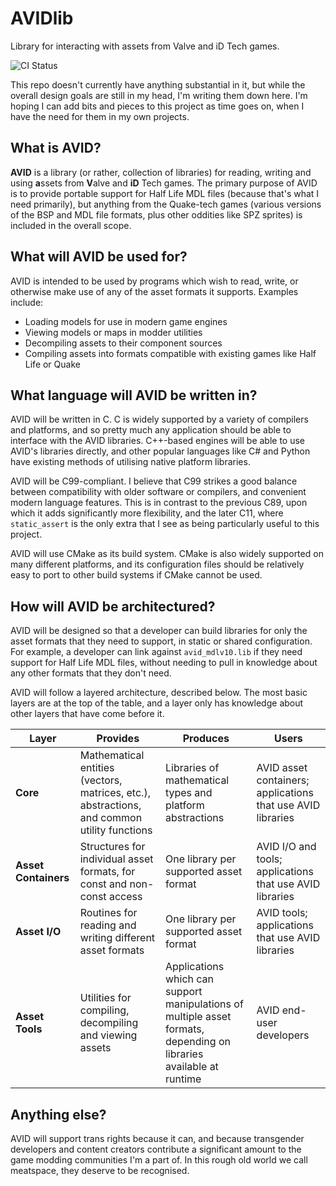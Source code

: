 # AVIDlib
Library for interacting with assets from Valve and iD Tech games.

![CI Status](https://github.com/x6herbius/avidlib/actions/workflows/continuous-integration.yml/badge.svg)

This repo doesn't currently have anything substantial in it, but while the overall design goals are still in my head, I'm writing them down here. I'm hoping I can add bits and pieces to this project as time goes on, when I have the need for them in my own projects.

## What is AVID?

**AVID** is a library (or rather, collection of libraries) for reading, writing and using **a**ssets from **V**alve and **iD** Tech games. The primary purpose of AVID is to provide portable support for Half Life MDL files (because that's what I need primarily), but anything from the Quake-tech games (various versions of the BSP and MDL file formats, plus other oddities like SPZ sprites) is included in the overall scope.

## What will AVID be used for?

AVID is intended to be used by programs which wish to read, write, or otherwise make use of any of the asset formats it supports. Examples include:

* Loading models for use in modern game engines
* Viewing models or maps in modder utilities
* Decompiling assets to their component sources
* Compiling assets into formats compatible with existing games like Half Life or Quake

## What language will AVID be written in?

AVID will be written in C. C is widely supported by a variety of compilers and platforms, and so pretty much any application should be able to interface with the AVID libraries. C++-based engines will be able to use AVID's libraries directly, and other popular languages like C# and Python have existing methods of utilising native platform libraries.

AVID will be C99-compliant. I believe that C99 strikes a good balance between compatibility with older software or compilers, and convenient modern language features. This is in contrast to the previous C89, upon which it adds significantly more flexibility, and the later C11, where `static_assert` is the only extra that I see as being particularly useful to this project.

AVID will use CMake as its build system. CMake is also widely supported on many different platforms, and its configuration files should be relatively easy to port to other build systems if CMake cannot be used.

## How will AVID be architectured?

AVID will be designed so that a developer can build libraries for only the asset formats that they need to support, in static or shared configuration. For example, a developer can link against `avid_mdlv10.lib` if they need support for Half Life MDL files, without needing to pull in knowledge about any other formats that they don't need.

AVID will follow a layered architecture, described below. The most basic layers are at the top of the table, and a layer only has knowledge about other layers that have come before it.

| Layer | Provides | Produces | Users |
|-------|----------|----------|-------|
| **Core**  | Mathematical entities (vectors, matrices, etc.), abstractions, and common utility functions | Libraries of mathematical types and platform abstractions | AVID asset containers; applications that use AVID libraries |
| **Asset Containers** | Structures for individual asset formats, for const and non-const access | One library per supported asset format | AVID I/O and tools; applications that use AVID libraries  |
| **Asset I/O** | Routines for reading and writing different asset formats | One library per supported asset format | AVID tools; applications that use AVID libraries |
| **Asset Tools** | Utilities for compiling, decompiling and viewing assets | Applications which can support manipulations of multiple asset formats, depending on libraries available at runtime | AVID end-user developers |

## Anything else?

AVID will support trans rights because it can, and because transgender developers and content creators contribute a significant amount to the game modding communities I'm a part of. In this rough old world we call meatspace, they deserve to be recognised.
